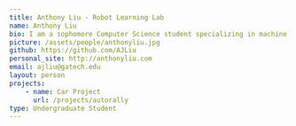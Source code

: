 ```yaml
---
title: Anthony Liu - Robot Learning Lab
name: Anthony Liu
bio: I am a sophomore Computer Science student specializing in machine learning. 
picture: /assets/people/anthonyliu.jpg
github: https://github.com/AJLiu
personal_site: http://anthonyliu.com 
email: ajliu@gatech.edu
layout: person
projects:
    - name: Car Project
      url: /projects/autorally
type: Undergraduate Student
---
```

